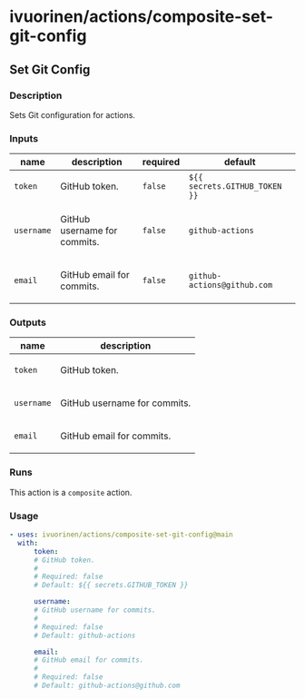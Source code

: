 # ivuorinen/actions/composite-set-git-config

## Set Git Config

### Description

Sets Git configuration for actions.

### Inputs

| name       | description                         | required | default                       |
| ---------- | ----------------------------------- | -------- | ----------------------------- |
| `token`    | <p>GitHub token.</p>                | `false`  | `${{ secrets.GITHUB_TOKEN }}` |
| `username` | <p>GitHub username for commits.</p> | `false`  | `github-actions`              |
| `email`    | <p>GitHub email for commits.</p>    | `false`  | `github-actions@github.com`   |

### Outputs

| name       | description                         |
| ---------- | ----------------------------------- |
| `token`    | <p>GitHub token.</p>                |
| `username` | <p>GitHub username for commits.</p> |
| `email`    | <p>GitHub email for commits.</p>    |

### Runs

This action is a `composite` action.

### Usage

```yaml
- uses: ivuorinen/actions/composite-set-git-config@main
  with:
      token:
      # GitHub token.
      #
      # Required: false
      # Default: ${{ secrets.GITHUB_TOKEN }}

      username:
      # GitHub username for commits.
      #
      # Required: false
      # Default: github-actions

      email:
      # GitHub email for commits.
      #
      # Required: false
      # Default: github-actions@github.com
```
